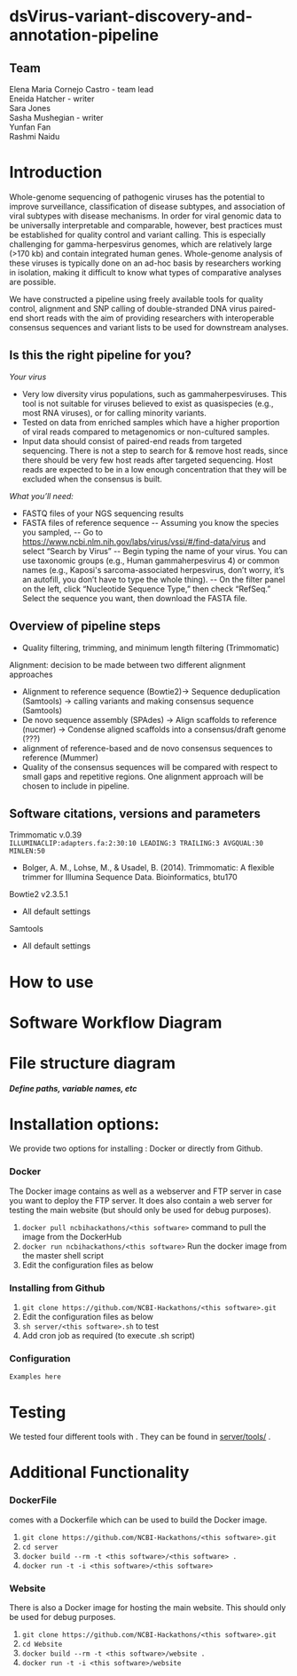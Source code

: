 # dsVirus-variant-discovery-and-annotation-pipeline

## Team

Elena Maria Cornejo Castro - team lead  
Eneida Hatcher - writer  
Sara Jones  
Sasha Mushegian - writer  
Yunfan Fan  
Rashmi Naidu

# Introduction

Whole-genome sequencing of pathogenic viruses has the potential to improve surveillance, classification of disease subtypes, and association of viral subtypes with disease mechanisms. In order for viral genomic data to be universally interpretable and comparable, however, best practices must be established for quality control and variant calling. This is especially challenging for gamma-herpesvirus genomes, which are relatively large (>170 kb) and contain integrated human genes. Whole-genome analysis of these viruses is typically done on an ad-hoc basis by researchers working in isolation, making it difficult to know what types of comparative analyses are possible.

We have constructed a pipeline using freely available tools for quality control, alignment and SNP calling of double-stranded DNA virus paired-end short reads with the aim of providing researchers with interoperable consensus sequences and variant lists to be used for downstream analyses.    

## Is this the right pipeline for you?

*Your virus*
- Very low diversity virus populations, such as gammaherpesviruses. This tool is not suitable for viruses believed to exist as quasispecies (e.g., most RNA viruses), or for calling minority variants.
- Tested on data from enriched samples which have a higher proportion of viral reads compared to metagenomics or non-cultured samples.
- Input data should consist of paired-end reads from targeted sequencing. There is not a step to search for & remove host reads, since there should be very few host reads after targeted sequencing. Host reads are expected to be in a low enough concentration that they will be excluded when the consensus is built.

*What you’ll need:*
- FASTQ files of your NGS sequencing results
- FASTA files of reference sequence
-- Assuming you know the species you sampled,
-- Go to https://www.ncbi.nlm.nih.gov/labs/virus/vssi/#/find-data/virus and select “Search by Virus”
-- Begin typing the name of your virus. You can use taxonomic groups (e.g., Human gammaherpesvirus 4) or common names (e.g., Kaposi's sarcoma-associated herpesvirus, don’t worry, it’s an autofill, you don’t have to type the whole thing). 
-- On the filter panel on the left, click “Nucleotide Sequence Type,” then check “RefSeq.” Select the sequence you want, then download the FASTA file.


## Overview of pipeline steps
- Quality filtering, trimming, and minimum length filtering (Trimmomatic)

Alignment: decision to be made between two different alignment approaches
- Alignment to reference sequence (Bowtie2)-> Sequence deduplication (Samtools) -> calling variants and making consensus sequence (Samtools)
- De novo sequence assembly (SPAdes) -> Align scaffolds to reference (nucmer) -> Condense aligned scaffolds into a consensus/draft genome (???)
- alignment of reference-based and de novo consensus sequences to reference (Mummer)
- Quality of the consensus sequences will be compared with respect to small gaps and repetitive regions. One alignment approach will be chosen to include in pipeline.




## Software citations, versions and parameters
Trimmomatic v.0.39  
`ILLUMINACLIP:adapters.fa:2:30:10 LEADING:3 TRAILING:3 AVGQUAL:30 MINLEN:50`

- Bolger, A. M., Lohse, M., & Usadel, B. (2014). Trimmomatic: A flexible trimmer for Illumina Sequence Data. Bioinformatics, btu170

Bowtie2 v2.3.5.1
- All default settings

Samtools
- All default settings




# How to use <this software>

# Software Workflow Diagram

# File structure diagram 
#### _Define paths, variable names, etc_

# Installation options:

We provide two options for installing <this software>: Docker or directly from Github.

### Docker

The Docker image contains <this software> as well as a webserver and FTP server in case you want to deploy the FTP server. It does also contain a web server for testing the <this software> main website (but should only be used for debug purposes).

1. `docker pull ncbihackathons/<this software>` command to pull the image from the DockerHub
2. `docker run ncbihackathons/<this software>` Run the docker image from the master shell script
3. Edit the configuration files as below

### Installing <this software> from Github

1. `git clone https://github.com/NCBI-Hackathons/<this software>.git`
2. Edit the configuration files as below
3. `sh server/<this software>.sh` to test
4. Add cron job as required (to execute <this software>.sh script)

### Configuration

```Examples here```

# Testing

We tested four different tools with <this software>. They can be found in [server/tools/](server/tools/) . 

# Additional Functionality

### DockerFile

<this software> comes with a Dockerfile which can be used to build the Docker image.

  1. `git clone https://github.com/NCBI-Hackathons/<this software>.git`
  2. `cd server`
  3. `docker build --rm -t <this software>/<this software> .`
  4. `docker run -t -i <this software>/<this software>`
  
### Website

There is also a Docker image for hosting the main website. This should only be used for debug purposes.

  1. `git clone https://github.com/NCBI-Hackathons/<this software>.git`
  2. `cd Website`
  3. `docker build --rm -t <this software>/website .`
  4. `docker run -t -i <this software>/website`
